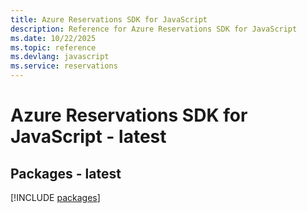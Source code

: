 ```yaml
---
title: Azure Reservations SDK for JavaScript
description: Reference for Azure Reservations SDK for JavaScript
ms.date: 10/22/2025
ms.topic: reference
ms.devlang: javascript
ms.service: reservations
---
```

# Azure Reservations SDK for JavaScript - latest
## Packages - latest
[!INCLUDE [packages](reservations-index.md)]